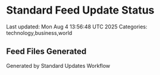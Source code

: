 # Standard Feed Update Status
Last updated: Mon Aug  4 13:56:48 UTC 2025
Categories: technology,business,world

## Feed Files Generated

Generated by Standard Updates Workflow
